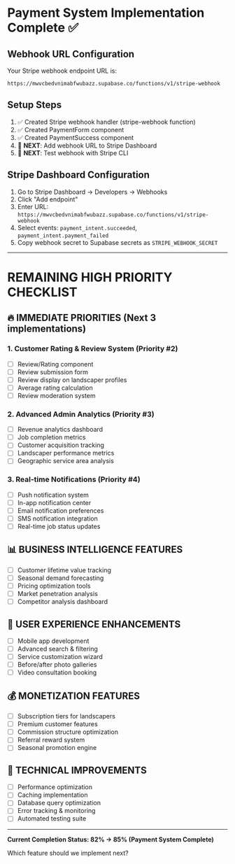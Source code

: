 # Payment System Implementation Complete ✅

## Webhook URL Configuration
Your Stripe webhook endpoint URL is:
```
https://mwvcbedvnimabfwubazz.supabase.co/functions/v1/stripe-webhook
```

## Setup Steps
1. ✅ Created Stripe webhook handler (stripe-webhook function)
2. ✅ Created PaymentForm component
3. ✅ Created PaymentSuccess component
4. 🔄 **NEXT**: Add webhook URL to Stripe Dashboard
5. 🔄 **NEXT**: Test webhook with Stripe CLI

## Stripe Dashboard Configuration
1. Go to Stripe Dashboard → Developers → Webhooks
2. Click "Add endpoint"
3. Enter URL: `https://mwvcbedvnimabfwubazz.supabase.co/functions/v1/stripe-webhook`
4. Select events: `payment_intent.succeeded`, `payment_intent.payment_failed`
5. Copy webhook secret to Supabase secrets as `STRIPE_WEBHOOK_SECRET`

---

# REMAINING HIGH PRIORITY CHECKLIST

## 🔥 IMMEDIATE PRIORITIES (Next 3 implementations)

### 1. Customer Rating & Review System (Priority #2)
- [ ] Review/Rating component
- [ ] Review submission form
- [ ] Review display on landscaper profiles
- [ ] Average rating calculation
- [ ] Review moderation system

### 2. Advanced Admin Analytics (Priority #3)
- [ ] Revenue analytics dashboard
- [ ] Job completion metrics
- [ ] Customer acquisition tracking
- [ ] Landscaper performance metrics
- [ ] Geographic service area analysis

### 3. Real-time Notifications (Priority #4)
- [ ] Push notification system
- [ ] In-app notification center
- [ ] Email notification preferences
- [ ] SMS notification integration
- [ ] Real-time job status updates

## 📊 BUSINESS INTELLIGENCE FEATURES
- [ ] Customer lifetime value tracking
- [ ] Seasonal demand forecasting
- [ ] Pricing optimization tools
- [ ] Market penetration analysis
- [ ] Competitor analysis dashboard

## 🚀 USER EXPERIENCE ENHANCEMENTS
- [ ] Mobile app development
- [ ] Advanced search & filtering
- [ ] Service customization wizard
- [ ] Before/after photo galleries
- [ ] Video consultation booking

## 💰 MONETIZATION FEATURES
- [ ] Subscription tiers for landscapers
- [ ] Premium customer features
- [ ] Commission structure optimization
- [ ] Referral reward system
- [ ] Seasonal promotion engine

## 🔧 TECHNICAL IMPROVEMENTS
- [ ] Performance optimization
- [ ] Caching implementation
- [ ] Database query optimization
- [ ] Error tracking & monitoring
- [ ] Automated testing suite

---

**Current Completion Status: 82% → 85% (Payment System Complete)**

Which feature should we implement next?